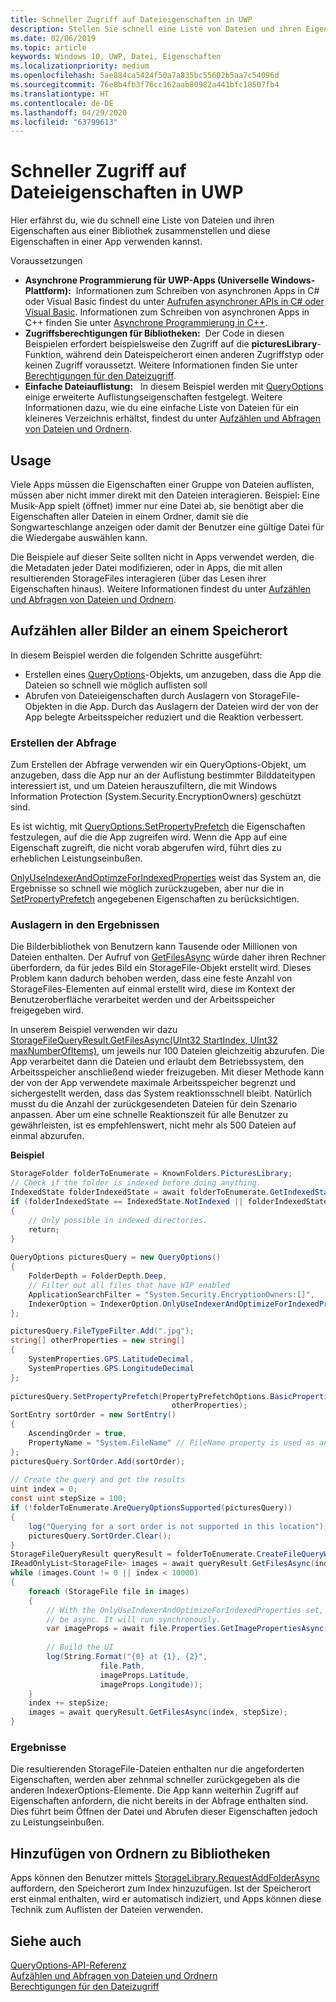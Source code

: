```yaml
---
title: Schneller Zugriff auf Dateieigenschaften in UWP
description: Stellen Sie schnell eine Liste von Dateien und ihren Eigenschaften über eine Bibliothek in einer UWP-App zusammen.
ms.date: 02/06/2019
ms.topic: article
keywords: Windows 10, UWP, Datei, Eigenschaften
ms.localizationpriority: medium
ms.openlocfilehash: 5ae884ca5424f50a7a835bc55602b5aa7c54096d
ms.sourcegitcommit: 76e8b4fb3f76cc162aab80982a441bfc18507fb4
ms.translationtype: HT
ms.contentlocale: de-DE
ms.lasthandoff: 04/29/2020
ms.locfileid: "63799613"
---
```

# <a name="fast-access-to-file-properties-in-uwp"></a>Schneller Zugriff auf Dateieigenschaften in UWP 

Hier erfährst du, wie du schnell eine Liste von Dateien und ihren Eigenschaften aus einer Bibliothek zusammenstellen und diese Eigenschaften in einer App verwenden kannst.  

Voraussetzungen 
- **Asynchrone Programmierung für UWP-Apps (Universelle Windows-Plattform):**  Informationen zum Schreiben von asynchronen Apps in C# oder Visual Basic findest du unter [Aufrufen asynchroner APIs in C# oder Visual Basic](https://docs.microsoft.com/windows/uwp/threading-async/call-asynchronous-apis-in-csharp-or-visual-basic). Informationen zum Schreiben von asynchronen Apps in C++ finden Sie unter [Asynchrone Programmierung in C++](https://docs.microsoft.com/windows/uwp/threading-async/asynchronous-programming-in-cpp-universal-windows-platform-apps). 
- **Zugriffsberechtigungen für Bibliotheken:**  Der Code in diesen Beispielen erfordert beispielsweise den Zugriff auf die **picturesLibrary**-Funktion, während dein Dateispeicherort einen anderen Zugriffstyp oder keinen Zugriff voraussetzt. Weitere Informationen finden Sie unter [Berechtigungen für den Dateizugriff](https://docs.microsoft.com/windows/uwp/files/file-access-permissions). 
- **Einfache Dateiauflistung:**   In diesem Beispiel werden mit [QueryOptions](https://docs.microsoft.com/uwp/api/Windows.Storage.Search.QueryOptions) einige erweiterte Auflistungseigenschaften festgelegt. Weitere Informationen dazu, wie du eine einfache Liste von Dateien für ein kleineres Verzeichnis erhältst, findest du unter [Aufzählen und Abfragen von Dateien und Ordnern](https://docs.microsoft.com/windows/uwp/files/quickstart-listing-files-and-folders). 

## <a name="usage"></a>Usage  
Viele Apps müssen die Eigenschaften einer Gruppe von Dateien auflisten, müssen aber nicht immer direkt mit den Dateien interagieren. Beispiel: Eine Musik-App spielt (öffnet) immer nur eine Datei ab, sie benötigt aber die Eigenschaften aller Dateien in einem Ordner, damit sie die Songwarteschlange anzeigen oder damit der Benutzer eine gültige Datei für die Wiedergabe auswählen kann. 

Die Beispiele auf dieser Seite sollten nicht in Apps verwendet werden, die die Metadaten jeder Datei modifizieren, oder in Apps, die mit allen resultierenden StorageFiles interagieren (über das Lesen ihrer Eigenschaften hinaus). Weitere Informationen findest du unter [Aufzählen und Abfragen von Dateien und Ordnern](https://docs.microsoft.com/windows/uwp/files/quickstart-listing-files-and-folders). 

## <a name="enumerate-all-the-pictures-in-a-location"></a>Aufzählen aller Bilder an einem Speicherort 
In diesem Beispiel werden die folgenden Schritte ausgeführt:
-  Erstellen eines [QueryOptions](https://docs.microsoft.com/uwp/api/Windows.Storage.Search.QueryOptions)-Objekts, um anzugeben, dass die App die Dateien so schnell wie möglich auflisten soll
-  Abrufen von Dateieigenschaften durch Auslagern von StorageFile-Objekten in die App. Durch das Auslagern der Dateien wird der von der App belegte Arbeitsspeicher reduziert und die Reaktion verbessert.

### <a name="creating-the-query"></a>Erstellen der Abfrage 
Zum Erstellen der Abfrage verwenden wir ein QueryOptions-Objekt, um anzugeben, dass die App nur an der Auflistung bestimmter Bilddateitypen interessiert ist, und um Dateien herauszufiltern, die mit Windows Information Protection (System.Security.EncryptionOwners) geschützt sind. 

Es ist wichtig, mit [QueryOptions.SetPropertyPrefetch](https://docs.microsoft.com/uwp/api/windows.storage.search.queryoptions.setpropertyprefetch) die Eigenschaften festzulegen, auf die die App zugreifen wird. Wenn die App auf eine Eigenschaft zugreift, die nicht vorab abgerufen wird, führt dies zu erheblichen Leistungseinbußen.

[OnlyUseIndexerAndOptimzeForIndexedProperties](https://docs.microsoft.com/uwp/api/Windows.Storage.Search.IndexerOption) weist das System an, die Ergebnisse so schnell wie möglich zurückzugeben, aber nur die in [SetPropertyPrefetch](https://docs.microsoft.com/uwp/api/windows.storage.search.queryoptions.setpropertyprefetch) angegebenen Eigenschaften zu berücksichtigen. 

### <a name="paging-in-the-results"></a>Auslagern in den Ergebnissen 
Die Bilderbibliothek von Benutzern kann Tausende oder Millionen von Dateien enthalten. Der Aufruf von [GetFilesAsync](https://docs.microsoft.com/uwp/api/windows.storage.search.storagefilequeryresult.getfilesasync) würde daher ihren Rechner überfordern, da für jedes Bild ein StorageFile-Objekt erstellt wird. Dieses Problem kann dadurch behoben werden, dass eine feste Anzahl von StorageFiles-Elementen auf einmal erstellt wird, diese im Kontext der Benutzeroberfläche verarbeitet werden und der Arbeitsspeicher freigegeben wird. 

In unserem Beispiel verwenden wir dazu [StorageFileQueryResult.GetFilesAsync(UInt32 StartIndex, UInt32 maxNumberOfItems)](https://docs.microsoft.com/uwp/api/windows.storage.search.storagefilequeryresult.getfilesasync), um jeweils nur 100 Dateien gleichzeitig abzurufen. Die App verarbeitet dann die Dateien und erlaubt dem Betriebssystem, den Arbeitsspeicher anschließend wieder freizugeben. Mit dieser Methode kann der von der App verwendete maximale Arbeitsspeicher begrenzt und sichergestellt werden, dass das System reaktionsschnell bleibt. Natürlich musst du die Anzahl der zurückgesendeten Dateien für dein Szenario anpassen. Aber um eine schnelle Reaktionszeit für alle Benutzer zu gewährleisten, ist es empfehlenswert, nicht mehr als 500 Dateien auf einmal abzurufen.


**Beispiel**  
```csharp
StorageFolder folderToEnumerate = KnownFolders.PicturesLibrary; 
// Check if the folder is indexed before doing anything. 
IndexedState folderIndexedState = await folderToEnumerate.GetIndexedStateAsync(); 
if (folderIndexedState == IndexedState.NotIndexed || folderIndexedState == IndexedState.Unknown) 
{ 
    // Only possible in indexed directories.  
    return; 
} 
 
QueryOptions picturesQuery = new QueryOptions() 
{ 
    FolderDepth = FolderDepth.Deep, 
    // Filter out all files that have WIP enabled
    ApplicationSearchFilter = "System.Security.EncryptionOwners:[]", 
    IndexerOption = IndexerOption.OnlyUseIndexerAndOptimizeForIndexedProperties 
}; 

picturesQuery.FileTypeFilter.Add(".jpg"); 
string[] otherProperties = new string[] 
{ 
    SystemProperties.GPS.LatitudeDecimal, 
    SystemProperties.GPS.LongitudeDecimal 
}; 
 
picturesQuery.SetPropertyPrefetch(PropertyPrefetchOptions.BasicProperties | PropertyPrefetchOptions.ImageProperties, 
                                    otherProperties); 
SortEntry sortOrder = new SortEntry() 
{ 
    AscendingOrder = true, 
    PropertyName = "System.FileName" // FileName property is used as an example. Any property can be used here.  
}; 
picturesQuery.SortOrder.Add(sortOrder); 
 
// Create the query and get the results 
uint index = 0; 
const uint stepSize = 100; 
if (!folderToEnumerate.AreQueryOptionsSupported(picturesQuery)) 
{ 
    log("Querying for a sort order is not supported in this location"); 
    picturesQuery.SortOrder.Clear(); 
} 
StorageFileQueryResult queryResult = folderToEnumerate.CreateFileQueryWithOptions(picturesQuery); 
IReadOnlyList<StorageFile> images = await queryResult.GetFilesAsync(index, stepSize); 
while (images.Count != 0 || index < 10000) 
{ 
    foreach (StorageFile file in images) 
    { 
        // With the OnlyUseIndexerAndOptimizeForIndexedProperties set, this won't  
        // be async. It will run synchronously. 
        var imageProps = await file.Properties.GetImagePropertiesAsync(); 
 
        // Build the UI 
        log(String.Format("{0} at {1}, {2}", 
                    file.Path, 
                    imageProps.Latitude, 
                    imageProps.Longitude)); 
    } 
    index += stepSize; 
    images = await queryResult.GetFilesAsync(index, stepSize); 
} 
```

### <a name="results"></a>Ergebnisse 
Die resultierenden StorageFile-Dateien enthalten nur die angeforderten Eigenschaften, werden aber zehnmal schneller zurückgegeben als die anderen IndexerOptions-Elemente. Die App kann weiterhin Zugriff auf Eigenschaften anfordern, die nicht bereits in der Abfrage enthalten sind. Dies führt beim Öffnen der Datei und Abrufen dieser Eigenschaften jedoch zu Leistungseinbußen.  

## <a name="adding-folders-to-libraries"></a>Hinzufügen von Ordnern zu Bibliotheken 
Apps können den Benutzer mittels [StorageLibrary.RequestAddFolderAsync](https://docs.microsoft.com/uwp/api/Windows.Storage.StorageLibrary.RequestAddFolderAsync) auffordern, den Speicherort zum Index hinzuzufügen. Ist der Speicherort erst einmal enthalten, wird er automatisch indiziert, und Apps können diese Technik zum Auflisten der Dateien verwenden.
 
## <a name="see-also"></a>Siehe auch
[QueryOptions-API-Referenz](https://docs.microsoft.com/uwp/api/windows.storage.search.queryoptions)  
[Aufzählen und Abfragen von Dateien und Ordnern](https://docs.microsoft.com/windows/uwp/files/quickstart-listing-files-and-folders)  
[Berechtigungen für den Dateizugriff](https://docs.microsoft.com/windows/uwp/files/file-access-permissions)  
 
 
